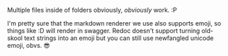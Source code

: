 ﻿Multiple files inside of folders obviously, _obviously_ work. :P

I'm pretty sure that the markdown renderer we use also supports emoji, so things like :D will render in swagger. Redoc doesn't support turning old-skool text strings into an emoji but you can still use newfangled unicode emoji, obvs. 😎